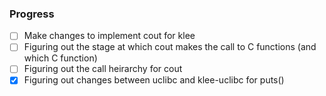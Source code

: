 ### Progress
- [ ] Make changes to implement cout for klee
- [ ] Figuring out the stage at which cout makes the call to C functions (and which C function)
- [ ] Figuring out the call heirarchy for cout
- [x] Figuring out changes between uclibc and klee-uclibc for puts()
